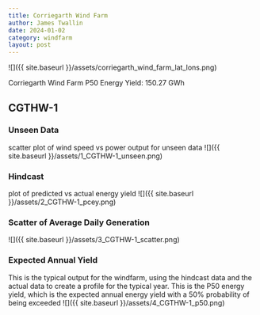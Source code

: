 ```yaml
---
title: Corriegarth Wind Farm
author: James Twallin
date: 2024-01-02
category: windfarm
layout: post
---
```

![]({{ site.baseurl }}/assets/corriegarth_wind_farm_lat_lons.png)

Corriegarth Wind Farm P50 Energy Yield: 150.27 GWh

CGTHW-1
-------------
### Unseen Data 
scatter plot of wind speed vs power output for unseen data
![]({{ site.baseurl }}/assets/1_CGTHW-1_unseen.png)
### Hindcast 
plot of predicted vs actual energy yield
![]({{ site.baseurl }}/assets/2_CGTHW-1_pcey.png)
### Scatter of Average Daily Generation 

![]({{ site.baseurl }}/assets/3_CGTHW-1_scatter.png)
### Expected Annual Yield 
This is the typical output for the windfarm, using the hindcast data and the actual data to create a profile for the typical year. This is the P50 energy yield, which is the expected annual energy yield with a 50% probability of being exceeded
![]({{ site.baseurl }}/assets/4_CGTHW-1_p50.png)

